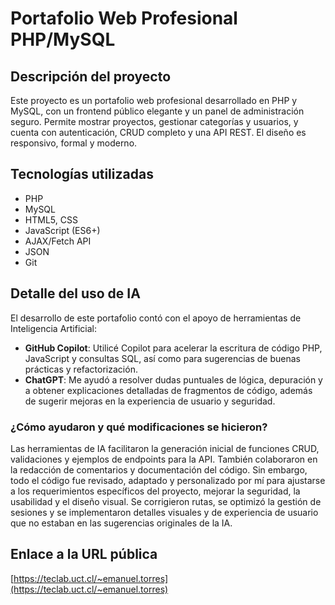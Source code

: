 # Portafolio Web Profesional PHP/MySQL

## Descripción del proyecto
Este proyecto es un portafolio web profesional desarrollado en PHP y MySQL, con un frontend público elegante y un panel de administración seguro. Permite mostrar proyectos, gestionar categorías y usuarios, y cuenta con autenticación, CRUD completo y una API REST. El diseño es responsivo, formal y moderno.

## Tecnologías utilizadas
- PHP 
- MySQL
- HTML5, CSS 
- JavaScript (ES6+)
- AJAX/Fetch API
- JSON
- Git

## Detalle del uso de IA
El desarrollo de este portafolio contó con el apoyo de herramientas de Inteligencia Artificial:

- **GitHub Copilot**: Utilicé Copilot para acelerar la escritura de código PHP, JavaScript y consultas SQL, así como para sugerencias de buenas prácticas y refactorización.
- **ChatGPT**: Me ayudó a resolver dudas puntuales de lógica, depuración y a obtener explicaciones detalladas de fragmentos de código, además de sugerir mejoras en la experiencia de usuario y seguridad.

### ¿Cómo ayudaron y qué modificaciones se hicieron?
Las herramientas de IA facilitaron la generación inicial de funciones CRUD, validaciones y ejemplos de endpoints para la API. También colaboraron en la redacción de comentarios y documentación del código. Sin embargo, todo el código fue revisado, adaptado y personalizado por mí para ajustarse a los requerimientos específicos del proyecto, mejorar la seguridad, la usabilidad y el diseño visual. Se corrigieron rutas, se optimizó la gestión de sesiones y se implementaron detalles visuales y de experiencia de usuario que no estaban en las sugerencias originales de la IA.

## Enlace a la URL pública
[https://teclab.uct.cl/~emanuel.torres](https://teclab.uct.cl/~emanuel.torres)
